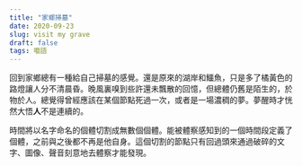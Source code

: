 ```yaml
---
title: "家鄉掃墓"
date: 2020-09-23
slug: visit my grave
draft: false
tags: 囈語
---
```


回到家鄉總有一種給自己掃墓的感覺。還是原來的湖岸和鱷魚，只是多了橘黃色的路燈讓人分不清晨昏。晚風裏嗅到些許還未飄散的回憶，但總體仍舊是陌生的，於物於人。總覺得曾經應該在某個節點死過一次，或者是一場濃稠的夢。夢醒時才恍然大悟**人**不是連續的。

時間將以名字命名的個體切割成無數個個體。能被體察感知到的一個時間段定義了個體，之前與之後都不再是他自身。這個切割的節點只有回過頭來通過破碎的文字、圖像、聲音刻意地去體察才能發現。
